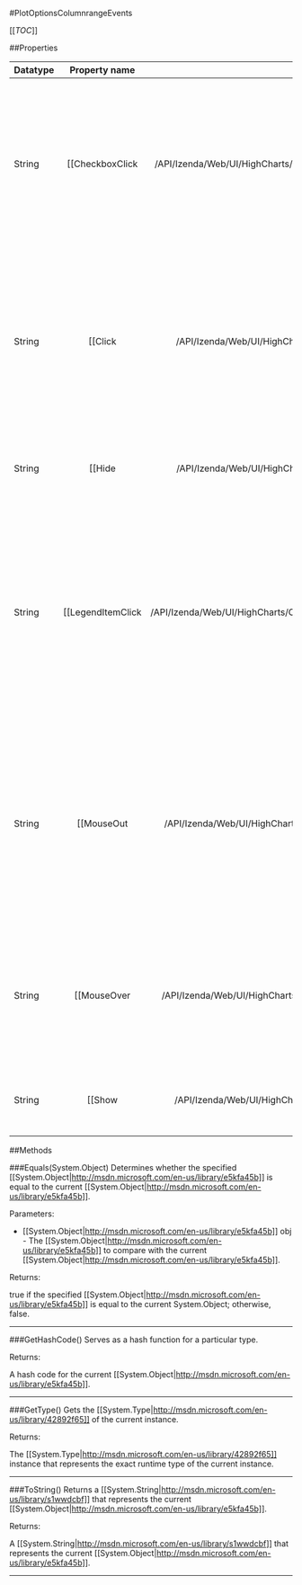#PlotOptionsColumnrangeEvents

[[_TOC_]]

##Properties

|Datatype|Property name|Property description|Default Value|
|:-------|:----------:|:-----------------:|:-----------:|
|String|[[CheckboxClick|/API/Izenda/Web/UI/HighCharts/Options/CodeSamples/Izenda_Web_UI_HighCharts_Options_PlotOptionsColumnrangeEvents_CheckboxClick]]| Fires when the checkbox next to the series' name in the legend is clicked.. The <code>this</code> keyword refers to the series object itself. One parameter, <code>event</code>, is passed to the function. The state of the checkbox is found by <code>event.checked</code>. Return <code>false</code> to prevent the default action which is to toggle the select state of the series. |null|
|String|[[Click|/API/Izenda/Web/UI/HighCharts/Options/CodeSamples/Izenda_Web_UI_HighCharts_Options_PlotOptionsColumnrangeEvents_Click]]| Fires when the series is clicked. The <code>this</code> keyword refers to the series object itself. One parameter, <code>event</code>, is passed to the function. This contains common event information based on jQuery or MooTools depending on which library is used as the base for Highcharts. Additionally, <code>event.point</code> holds a pointer to the nearest point on the graph. |null|
|String|[[Hide|/API/Izenda/Web/UI/HighCharts/Options/CodeSamples/Izenda_Web_UI_HighCharts_Options_PlotOptionsColumnrangeEvents_Hide]]| Fires when the series is hidden after chart generation time, either by clicking the legend item or by calling <code>.hide()</code>. |null|
|String|[[LegendItemClick|/API/Izenda/Web/UI/HighCharts/Options/CodeSamples/Izenda_Web_UI_HighCharts_Options_PlotOptionsColumnrangeEvents_LegendItemClick]]| Fires when the legend item belonging to the series is clicked. The <code>this</code> keyword refers to the series object itself. One parameter, <code>event</code>, is passed to the function. This contains common event information based on jQuery or MooTools depending on which library is used as the base for Highcharts. The default action is to toggle the visibility of the series. This can be prevented by returning <code>false</code> or calling <code>event.preventDefault()</code>. |null|
|String|[[MouseOut|/API/Izenda/Web/UI/HighCharts/Options/CodeSamples/Izenda_Web_UI_HighCharts_Options_PlotOptionsColumnrangeEvents_MouseOut]]| Fires when the mouse leaves the graph. The <code>this</code> keyword refers to the series object itself. One parameter, <code>event</code>, is passed to the function. This contains common event information based on jQuery or MooTools depending on which library is used as the base for Highcharts. If the <a class="internal" href="#plotOptions-series">stickyTracking</a> option is true, <code>mouseOut</code> doesn't happen before the mouse enters another graph or leaves the plot area. |null|
|String|[[MouseOver|/API/Izenda/Web/UI/HighCharts/Options/CodeSamples/Izenda_Web_UI_HighCharts_Options_PlotOptionsColumnrangeEvents_MouseOver]]| Fires when the mouse enters the graph. The <code>this</code> keyword refers to the series object itself. One parameter, <code>event</code>, is passed to the function. This contains common event information based on jQuery or MooTools depending on which library is used as the base for Highcharts. |null|
|String|[[Show|/API/Izenda/Web/UI/HighCharts/Options/CodeSamples/Izenda_Web_UI_HighCharts_Options_PlotOptionsColumnrangeEvents_Show]]| Fires when the series is shown after chart generation time, either by clicking the legend item or by calling <code>.show()</code>. |null|


##Methods

###Equals(System.Object)
Determines whether the specified [[System.Object|http://msdn.microsoft.com/en-us/library/e5kfa45b]] is equal to the current [[System.Object|http://msdn.microsoft.com/en-us/library/e5kfa45b]].

Parameters: 

* [[System.Object|http://msdn.microsoft.com/en-us/library/e5kfa45b]] obj  - The [[System.Object|http://msdn.microsoft.com/en-us/library/e5kfa45b]] to compare with the current [[System.Object|http://msdn.microsoft.com/en-us/library/e5kfa45b]].





Returns:

true if the specified [[System.Object|http://msdn.microsoft.com/en-us/library/e5kfa45b]] is equal to the current System.Object; otherwise, false.


---


###GetHashCode()
 Serves as a hash function for a particular type.  





Returns:

A hash code for the current [[System.Object|http://msdn.microsoft.com/en-us/library/e5kfa45b]].


---


###GetType()
Gets the [[System.Type|http://msdn.microsoft.com/en-us/library/42892f65]] of the current instance.





Returns:

The [[System.Type|http://msdn.microsoft.com/en-us/library/42892f65]] instance that represents the exact runtime type of the current instance.


---


###ToString()
Returns a [[System.String|http://msdn.microsoft.com/en-us/library/s1wwdcbf]] that represents the current [[System.Object|http://msdn.microsoft.com/en-us/library/e5kfa45b]].





Returns:

A [[System.String|http://msdn.microsoft.com/en-us/library/s1wwdcbf]] that represents the current [[System.Object|http://msdn.microsoft.com/en-us/library/e5kfa45b]].


---


